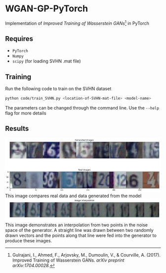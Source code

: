 # WGAN-GP-PyTorch
Implementation of *Improved Training of Wasserstein GANs*[^1] in PyTorch


## Requires
* `PyTorch`
* `Numpy`
* `scipy` (for loading SVHN .mat file)

## Training
Run the following code to train on the SVHN dataset
```bash
python code/train_SVHN.py <location-of-SVHN-mat-file> <model-name>
```
The parameters can be changed through the command line. Use the `--help` flag for more details

## Results
![Generated vs Real Data](images/gen_vs_real_comp.png?raw=true)
This image compares real data and data generated from the model
![Image Interpolation](images/image_interp.png?raw=true)
This image demonstrates an interpolation from two points in the noise space of the generator. A straight line was drawn between two randomly drawn vectors and the points along that line were fed into the generator to produce these images.

[^1]: Gulrajani, I., Ahmed, F., Arjovsky, M., Dumoulin, V., & Courville, A. (2017). Improved Training of Wasserstein GANs. *arXiv preprint arXiv:1704.00028.*
